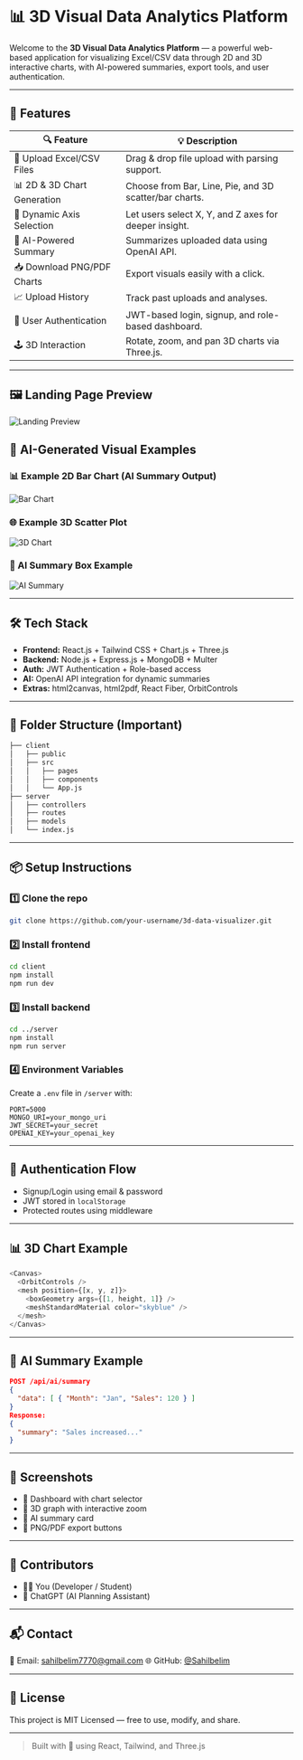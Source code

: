 # 📊 3D Visual Data Analytics Platform

Welcome to the **3D Visual Data Analytics Platform** — a powerful web-based application for visualizing Excel/CSV data through 2D and 3D interactive charts, with AI-powered summaries, export tools, and user authentication.

---

## 🚀 Features

| 🔍 Feature                  | 💡 Description                                         |
| --------------------------- | ------------------------------------------------------ |
| 📂 Upload Excel/CSV Files   | Drag & drop file upload with parsing support.          |
| 📊 2D & 3D Chart Generation | Choose from Bar, Line, Pie, and 3D scatter/bar charts. |
| 🧭 Dynamic Axis Selection   | Let users select X, Y, and Z axes for deeper insight.  |
| 🤖 AI-Powered Summary       | Summarizes uploaded data using OpenAI API.             |
| 📥 Download PNG/PDF Charts  | Export visuals easily with a click.                    |
| 📈 Upload History           | Track past uploads and analyses.                       |
| 👤 User Authentication      | JWT-based login, signup, and role-based dashboard.     |
| 🕹️ 3D Interaction          | Rotate, zoom, and pan 3D charts via Three.js.          |

---

## 🖼️ Landing Page Preview

![Landing Preview](./public/landing_preview.png)

## 🎨 AI-Generated Visual Examples

### 📊 Example 2D Bar Chart (AI Summary Output)

![Bar Chart](./public/bar_ai_example.png)

### 🌐 Example 3D Scatter Plot

![3D Chart](./public/3d_scatter_example.png)

### 🤖 AI Summary Box Example

![AI Summary](./public/ai_summary_box.png)

---

## 🛠️ Tech Stack

* **Frontend:** React.js + Tailwind CSS + Chart.js + Three.js
* **Backend:** Node.js + Express.js + MongoDB + Multer
* **Auth:** JWT Authentication + Role-based access
* **AI:** OpenAI API integration for dynamic summaries
* **Extras:** html2canvas, html2pdf, React Fiber, OrbitControls

---

## 📁 Folder Structure (Important)

```bash
├── client
│   ├── public
│   ├── src
│   │   ├── pages
│   │   ├── components
│   │   └── App.js
├── server
│   ├── controllers
│   ├── routes
│   ├── models
│   └── index.js
```

---

## 📦 Setup Instructions

### 1️⃣ Clone the repo

```bash
git clone https://github.com/your-username/3d-data-visualizer.git
```

### 2️⃣ Install frontend

```bash
cd client
npm install
npm run dev
```

### 3️⃣ Install backend

```bash
cd ../server
npm install
npm run server
```

### 4️⃣ Environment Variables

Create a `.env` file in `/server` with:

```env
PORT=5000
MONGO_URI=your_mongo_uri
JWT_SECRET=your_secret
OPENAI_KEY=your_openai_key
```

---

## 🔐 Authentication Flow

* Signup/Login using email & password
* JWT stored in `localStorage`
* Protected routes using middleware

---

## 📊 3D Chart Example

```js
<Canvas>
  <OrbitControls />
  <mesh position={[x, y, z]}>
    <boxGeometry args={[1, height, 1]} />
    <meshStandardMaterial color="skyblue" />
  </mesh>
</Canvas>
```

---

## 🧠 AI Summary Example

```json
POST /api/ai/summary
{
  "data": [ { "Month": "Jan", "Sales": 120 } ]
}
Response:
{
  "summary": "Sales increased..."
}
```

---

## 📸 Screenshots

* 📌 Dashboard with chart selector
* 📌 3D graph with interactive zoom
* 📌 AI summary card
* 📌 PNG/PDF export buttons

---

## 🙌 Contributors

* 👨‍💻 You (Developer / Student)
* 🤖 ChatGPT (AI Planning Assistant)

---

## 📬 Contact

📧 Email: [sahilbelim7770@gmail.com](mailto:sahilbelim7770@gmail.com)
🌐 GitHub: [@Sahilbelim](https://github.com/Sahilbelim)

---

## 📝 License

This project is MIT Licensed — free to use, modify, and share.

---

> Built with 💙 using React, Tailwind, and Three.js
